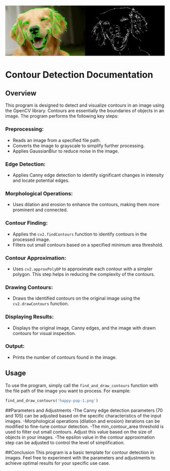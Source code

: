 ![Screenshot](happy-pup.png)

# Contour Detection Documentation

## Overview

This program is designed to detect and visualize contours in an image using the OpenCV library. Contours are essentially the boundaries of objects in an image. The program performs the following key steps:

### Preprocessing:

- Reads an image from a specified file path.
- Converts the image to grayscale to simplify further processing.
- Applies GaussianBlur to reduce noise in the image.

### Edge Detection:

- Applies Canny edge detection to identify significant changes in intensity and locate potential edges.

### Morphological Operations:

- Uses dilation and erosion to enhance the contours, making them more prominent and connected.

### Contour Finding:

- Applies the `cv2.findContours` function to identify contours in the processed image.
- Filters out small contours based on a specified minimum area threshold.

### Contour Approximation:

- Uses `cv2.approxPolyDP` to approximate each contour with a simpler polygon. This step helps in reducing the complexity of the contours.

### Drawing Contours:

- Draws the identified contours on the original image using the `cv2.drawContours` function.

### Displaying Results:

- Displays the original image, Canny edges, and the image with drawn contours for visual inspection.

### Output:

- Prints the number of contours found in the image.

## Usage

To use the program, simply call the `find_and_draw_contours` function with the file path of the image you want to process. For example:

```python
find_and_draw_contours('happy-pup-1.png')
```

##Parameters and Adjustments
-The Canny edge detection parameters (70 and 105) can be adjusted based on the specific characteristics of the input images.
-Morphological operations (dilation and erosion) iterations can be modified to fine-tune contour detection.
-The min_contour_area threshold is used to filter out small contours. Adjust this value based on the size of objects in your images.
-The epsilon value in the contour approximation step can be adjusted to control the level of simplification.

##Conclusion
This program is a basic template for contour detection in images. Feel free to experiment with the parameters and adjustments to achieve optimal results for your specific use case.
